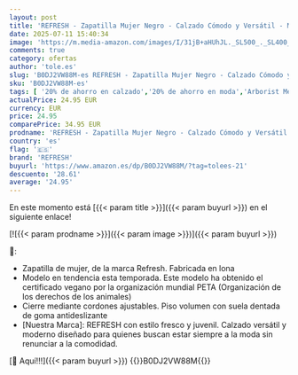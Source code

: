 ```yaml
---
layout: post
title: 'REFRESH - Zapatilla Mujer Negro - Calzado Cómodo y Versátil - Moda Casual - Modelo 17247707  Talla 40 '
date: 2025-07-11 15:40:34
image: 'https://m.media-amazon.com/images/I/31jB+aHUhJL._SL500_._SL400_.jpg'
comments: true
category: ofertas
author: 'tole.es'
slug: 'B0DJ2VW88M-es REFRESH - Zapatilla Mujer Negro - Calzado Cómodo y...'
sku: 'B0DJ2VW88M-es'
tags: [ '20% de ahorro en calzado','20% de ahorro en moda','Arborist Merchandising Root','Buenos precios en moda','Moda','Moda Mujer','Prime Student -10% adicional en una selección de Moda','Self Service','Shoes','Special Features Stores','Zapatillas casual para mujer','Zapatillas deportivas y de moda para mujer','Zapatos para mujer','Zapatos: -10% adicional en una selección de Moda','c8538d25-3af9-48d3-aeff-5f3ce5572a36_0','c8538d25-3af9-48d3-aeff-5f3ce5572a36_4801','c8538d25-3af9-48d3-aeff-5f3ce5572a36_7601','c8538d25-3af9-48d3-aeff-5f3ce5572a36_8301','refresh','zapatilla','🇪🇸', ]
actualPrice: 24.95 EUR
currency: EUR
price: 24.95
comparePrice: 34.95 EUR
prodname: 'REFRESH - Zapatilla Mujer Negro - Calzado Cómodo y Versátil - Moda Casual - Modelo 17247707  Talla 40 '
country: 'es'
flag: '🇪🇸'
brand: 'REFRESH'
buyurl: 'https://www.amazon.es/dp/B0DJ2VW88M/?tag=tolees-21'
descuento: '28.61'
average: '24.95'
---
```


En este momento está [{{< param title >}}]({{< param buyurl >}}) en el siguiente enlace!

[![{{< param prodname >}}]({{< param image >}})]({{< param buyurl >}})

🔎:

- Zapatilla de mujer, de la marca Refresh. Fabricada en lona
- Modelo en tendencia esta temporada. Este modelo ha obtenido el certificado vegano por la organización mundial PETA (Organización de los derechos de los animales)
- Cierre mediante cordones ajustables. Piso volumen con suela dentada de goma antideslizante
- [Nuestra Marca]: REFRESH con estilo fresco y juvenil. Calzado versátil y moderno diseñado para quienes buscan estar siempre a la moda sin renunciar a la comodidad.

[🛒 Aquí!!!]({{< param buyurl >}})
{{<world>}}B0DJ2VW88M{{</world>}}
